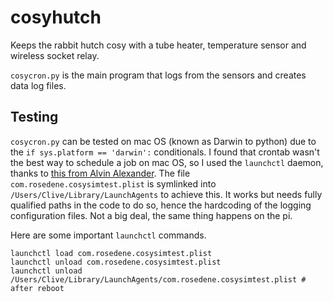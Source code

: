 # cosyhutch
Keeps the rabbit hutch cosy with a tube heater, temperature sensor and wireless socket relay.

`cosycron.py` is the main program that logs from the sensors and creates data log files.

## Testing
`cosycron.py` can be tested on mac OS (known as Darwin to python) due to the `if sys.platform == 'darwin':` conditionals. I found that crontab wasn't the best way to schedule a job on mac OS, so I used the `launchctl` daemon, thanks to [this from Alvin Alexander](https://alvinalexander.com/mac-os-x/mac-osx-startup-crontab-launchd-jobs). The file `com.rosedene.cosysimtest.plist` is symlinked into `/Users/Clive/Library/LaunchAgents` to achieve this. It works but needs fully qualified paths in the code to do so, hence the hardcoding of the logging configuration files. Not a big deal, the same thing happens on the pi.

Here are some important `launchctl` commands.

    launchctl load com.rosedene.cosysimtest.plist
    launchctl unload com.rosedene.cosysimtest.plist 
    launchctl unload /Users/Clive/Library/LaunchAgents/com.rosedene.cosysimtest.plist # after reboot
